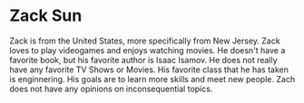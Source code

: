# Zack Sun


Zack is from the United States, more specifically from New Jersey. Zack loves to play videogames and enjoys watching movies. He doesn't have a favorite book, but
his favorite author is Isaac Isamov. He does not really have any favorite TV Shows or Movies. His favorite class that he has taken is enginnering. His goals are to learn
more skills and meet new people. Zach does not have any opinions on inconsequential topics.
